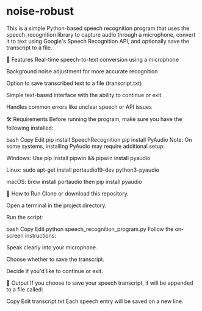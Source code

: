 # noise-robust
This is a simple Python-based speech recognition program that uses the speech_recognition library to capture audio through a microphone, convert it to text using Google's Speech Recognition API, and optionally save the transcript to a file.

📌 Features
Real-time speech-to-text conversion using a microphone

Background noise adjustment for more accurate recognition

Option to save transcribed text to a file (transcript.txt)

Simple text-based interface with the ability to continue or exit

Handles common errors like unclear speech or API issues

🛠️ Requirements
Before running the program, make sure you have the following installed:

bash
Copy
Edit
pip install SpeechRecognition
pip install PyAudio
Note: On some systems, installing PyAudio may require additional setup:

Windows: Use pip install pipwin && pipwin install pyaudio

Linux: sudo apt-get install portaudio19-dev python3-pyaudio

macOS: brew install portaudio then pip install pyaudio

🚀 How to Run
Clone or download this repository.

Open a terminal in the project directory.

Run the script:

bash
Copy
Edit
python speech_recognition_program.py
Follow the on-screen instructions:

Speak clearly into your microphone.

Choose whether to save the transcript.

Decide if you'd like to continue or exit.

📂 Output
If you choose to save your speech transcript, it will be appended to a file called:

Copy
Edit
transcript.txt
Each speech entry will be saved on a new line.
